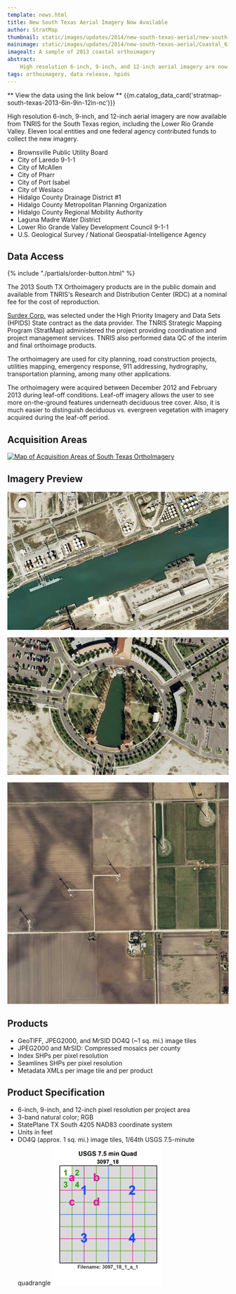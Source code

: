 ```yaml
---
template: news.html
title: New South Texas Aerial Imagery Now Available
author: StratMap
thumbnail: static/images/updates/2014/new-south-texas-aerial/new-south-texas-thumb.jpg
mainimage: static/images/updates/2014/new-south-texas-aerial/Coastal_6in_1to3000_2697_62_2_d_2_20130214.jpg
imagealt: A sample of 2013 coastal orthoimagery
abstract: 
    High resolution 6-inch, 9-inch, and 12-inch aerial imagery are now available from TNRIS for the South Texas region, including the Lower Rio Grande Valley.
tags: orthoimagery, data release, hpids
---
```


** View the data using the link below **
{{m.catalog_data_card('stratmap-south-texas-2013-6in-9in-12in-nc')}}

High resolution 6-inch, 9-inch, and 12-inch aerial imagery are now available from TNRIS for the South Texas region, including the Lower Rio Grande Valley. Eleven local entities and one federal agency contributed funds to collect the new imagery.

- Brownsville Public Utility Board
- City of Laredo 9-1-1
- City of McAllen
- City of Pharr
- City of Port Isabel
- City of Weslaco
- Hidalgo County Drainage District #1
- Hidalgo County Metropolitan Planning Organization
- Hidalgo County Regional Mobility Authority
- Laguna Madre Water District
- Lower Rio Grande Valley Development Council 9-1-1
- U.S. Geological Survey / National Geospatial-Intelligence Agency

## Data Access
<div class="media">
  <div class="media-left">
    {% include "./partials/order-button.html" %}
  </div>
  <div class="media-body">
    <p>The 2013 South TX Orthoimagery products are in the public domain and available from TNRIS's Research and Distribution Center (RDC) at a nominal fee for the cost of reproduction.</p>
  </div>
</div>

[Surdex Corp.](http://www.surdex.com) was selected under the High Priority Imagery and Data Sets (HPIDS) State contract as the data provider. The TNRIS Strategic Mapping Program (StratMap) administered the project providing coordination and project management services. TNRIS also performed data QC of the interim and final orthoimage products.

The orthoimagery are used for city planning, road construction projects, utilities mapping, emergency response, 911 addressing, hydrography, transportation planning, among many other applications.

The orthoimagery were acquired between December 2012 and February 2013 during leaf-off conditions. Leaf-off imagery allows the user to see more on-the-ground features underneath deciduous tree cover. Also, it is much easier to distinguish deciduous vs. evergreen vegetation with imagery acquired during the leaf-off period.

## Acquisition Areas
<a href="{{m.link('static/images/updates/2014/new-south-texas-aerial/2013_STX_Ortho_Acquisition_20130124_large.jpg')}}" target="_blank">
  <img src="{{m.link('static/images/updates/2014/new-south-texas-aerial/2013_STX_Ortho_Acquisition_20130124_250dpi.jpg')}}" alt="Map of Acquisition Areas of South Texas OrthoImagery">
</a>

## Imagery Preview
![Sample of Orthoimagery, Texas Coast](static/images/updates/2014/new-south-texas-aerial/UrbanCoastal_6in_1to3000_2597_05_2_d_2_20130214.jpg)

![Sample of Orthoimagery, Texas Coast](static/images/updates/2014/new-south-texas-aerial/Urban_6in_1to800_2698_54_2_d_4_20130119.jpg)

![Sample of Orthoimagery, Wind Turbines, Texas Coast](static/images/updates/2014/new-south-texas-aerial/Wind_Turbines_1ft_Ortho.jpg)

## Products

- GeoTIFF, JPEG2000, and MrSID DO4Q (~1 sq. mi.) image tiles
- JPEG2000 and MrSID: Compressed mosaics per county
- Index SHPs per pixel resolution
- Seamlines SHPs per pixel resolution
- Metadata XMLs per image tile and per product

## Product Specification

- 6-inch, 9-inch, and 12-inch pixel resolution per project area
- 3-band natural color; RGB
- StatePlane TX South 4205 NAD83 coordinate system
- Units in feet
- DO4Q (approx. 1 sq. mi.) image tiles, 1/64th USGS 7.5-minute quadrangle
![A diagram of the DOQQ grid system](static/images/data/quad.png)
